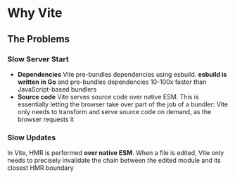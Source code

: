 # Why Vite

## The Problems

### Slow Server Start

- **Dependencies** Vite pre-bundles dependencies using esbuild. **esbuild is written in Go** and pre-bundles dependencies 10-100x faster than JavaScript-based bundlers
- **Source code** Vite serves source code over native ESM. This is essentially letting the browser take over part of the job of a bundler: Vite only needs to transform and serve source code on demand, as the browser requests it

### Slow Updates

In Vite, HMR is performed **over native ESM**. When a file is edited, Vite only needs to precisely invalidate the chain between the edited module and its closest HMR boundary


